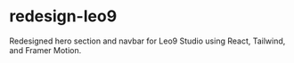 # redesign-leo9
Redesigned hero section and navbar for Leo9 Studio using React, Tailwind, and Framer Motion.
